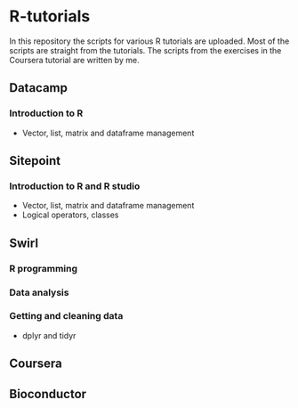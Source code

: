 # R-tutorials

In this repository the scripts for various R tutorials are uploaded. Most of the scripts are straight from the tutorials. 
The scripts from the exercises in the Coursera tutorial are written by me. 


## Datacamp
### Introduction to R
- Vector, list, matrix and dataframe management

## Sitepoint 
### Introduction to R and R studio
- Vector, list, matrix and dataframe management
- Logical operators, classes

## Swirl
### R programming
### Data analysis
### Getting and cleaning data
- dplyr and tidyr

## Coursera

## Bioconductor
